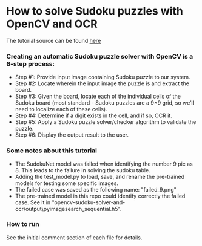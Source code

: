 # How to solve Sudoku puzzles with OpenCV and OCR

The tutorial source can be found [here](https://www.pyimagesearch.com/2020/08/10/opencv-sudoku-solver-and-ocr/)

### Creating an automatic Sudoku puzzle solver with OpenCV is a 6-step process:

- Step #1: Provide input image containing Sudoku puzzle to our system.
- Step #2: Locate wherein the input image the puzzle is and extract the board.
- Step #3: Given the board, locate each of the individual cells of the Sudoku board (most standard - Sudoku puzzles are a 9×9 grid, so we’ll need to localize each of these cells).
- Step #4: Determine if a digit exists in the cell, and if so, OCR it.
- Step #5: Apply a Sudoku puzzle solver/checker algorithm to validate the puzzle.
- Step #6: Display the output result to the user.


### Some notes about this tutorial

- The SudokuNet model was failed when identifying the number 9 pic as 8. This leads to the failure in solving the sudoku table. 
- Adding the test_model.py to load, save, and rename the pre-trained models for testing some specific images. 
- The failed case was saved as the following name: "failed_9.png"
- The pre-trained model in this repo could identify correctly the failed case. See it in "opencv-sudoku-solver-and-ocr\output\pyimagesearch_sequential.h5". 

### How to run
See the initial comment section of each file for details. 
